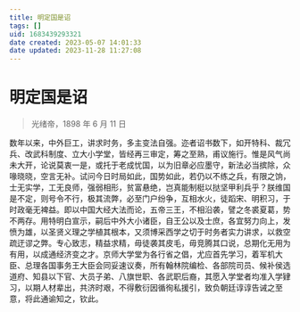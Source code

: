 ```yaml
---
title: 明定国是诏
tags: []
uid: 1683439293321
date created: 2023-05-07 14:01:33
date updated: 2023-11-28 11:27:08
---
```


# 明定国是诏

> 光绪帝，1898 年 6 月 11 日

数年以来，中外巨工，讲求时务，多主变法自强。迩者诏书数下，如开特科、裁冗兵、改武科制度、立大小学堂，皆经再三审定，筹之至熟，甫议施行。惟是风气尚未大开，论说莫衷一是，或托于老成忧国，以为旧章必应墨守，新法必当摈除，众喙晓晓，空言无补。试问今日时局如此，国势如此，若仍以不练之兵，有限之饷，士无实学，工无良师，强弱相形，贫富悬绝，岂真能制梃以挞坚甲利兵乎？朕维国是不定，则号令不行，极其流弊，必至门户纷争，互相水火，徒蹈宋、明积习，于时政毫无裨益。即以中国大经大法而论，五帝三王，不相沿袭，譬之冬裘夏葛，势不两存。用特明白宣示，嗣后中外大小诸臣，自王公以及士庶，各宜努力向上，发愤为雄，以圣贤义理之学植其根本，又须博采西学之切于时务者实力讲求，以救空疏迂谬之弊。专心致志，精益求精，毋徒袭其皮毛，毋竞腾其口说，总期化无用为有用，以成通经济变之才。京师大学堂为各行省之倡，尤应首先学习，着军机大臣、总理各国事务王大臣会同妥速议奏，所有翰林院编检、各部院司员、候补侯选道府、知县以下官、大员子弟、八旗世职、各武职后裔，其愿入学堂者均准入学肄习，以期人材辈出，共济时艰，不得敷衍因循徇私援引，致负朝廷谆谆告诫之至意，将此通谕知之，钦此。
